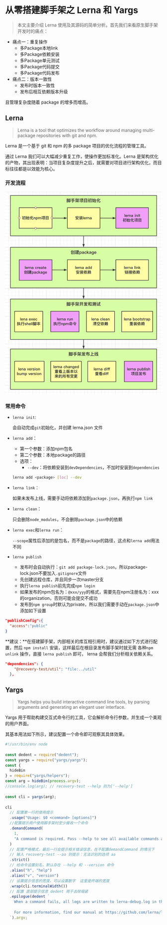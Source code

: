 # 从零搭建脚手架之 Lerna 和 Yargs

> 本文主要介绍 Lerna 使用及其源码的简单分析。首先我们来看原生脚手架开发时的痛点：

- 痛点一：重复操作
  - 多Package本地link
  - 多Package依赖安装
  - 多Package单元测试
  - 多Package代码提交
  - 多Package代码发布
- 痛点二：版本一致性
  - 发布时版本一致性
  - 发布后相互依赖版本升级

且管理复杂度随着 package 的增多而增高。

## Lerna 

> Lerna is a tool that optimizes the workflow around managing multi-package repositories with git and npm.

Lerna 是一个基于 git 和 npm 的多 package 项目的优化流程的管理工具。

通过 Lerna 我们可以大幅减少重复工作，使操作更加标准化。Lerna 是架构优化的产物，其出现表明：当项目复杂度提升之后，就需要对项目进行架构优化，而目标往往都是以效能为核心。

### 开发流程

![lerna-workflow](/scaffold/lerna-workflow.png)

### 常用命令

- `lerna init`:

  会自动完成`git`初始化，并创建 lerna.json 文件

- `lerna add`：

  - 第一个参数：添加npm包名
  - 第二个参数：本地package的路径
  - 选项：
    - `--dev`：将依赖安装到`devDependencies`，不加时安装到`dependencies`

  ```bash
  lerna add <package> [loc] --dev
  ```

- `lerna link`：

  如果未发布上线，需要手动将依赖添加到`package.json`，再执行`npm link`

- `lerna clean`：

  只会删除`node_modules`，不会删除`package.json`中的依赖

- `lerna exec`和`lerna run`：

  `--scope`属性后添加的是包名，而不是`package`的路径，这点和`lerna add`用法不同

- `lerna publish`

  - 发布时会自动执行：`git add package-lock.json`，所以package-lock.json不要加入`.gitignore`文件
  - 先创建远程仓库，并且同步一次master分支
  - 执行`lerna publish`前先完成`npm login`
  - 如果发布的npm包名为：`@xxx/yyy`的格式，需要先在npm注册名为：xxx的organization，否则可能会提交不成功
  - 发布到`npm group`时默认为private，所以我们需要手动在`package.json`中添加如下设置

```json
"publishConfig":{
  "access":"public"
}
```

**建议：**在搭建脚手架，内部相关的库互相引用时，建议通过如下方式进行配置，然后 `npm install` 安装，这样最后在根目录发布脚手架时就无需 各种`npm unlink` 操作，直接 `lerna publish` 即可， lerna 会帮我们分析相关依赖关系。

```json
"dependencies": {
    "@recovery-test/util": "file:../util"
  },
```

## Yargs

> Yargs helps you build interactive command line tools, by parsing arguments and generating an elegant user interface.

Yargs 用于帮助构建交互式命令行的工具，它会解析命令行参数，并生成一个美观的用户界面。

其基本用法如下所示，建议配置一个命令即可观察其具体效果。

```js
#!/usr/bin/env node

const dedent = require("dedent");
const yargs = require("yargs/yargs");
const {
  hideBin
} = require("yargs/helpers");
const arg = hideBin(process.argv);
//console.log(arg); // recovery-test --help 则为['--help']

const cli = yargs(arg);

cli
  // 配置第一行的使用提示
  .usage("Usage: $0 <command> [options]")
  //配置提示用户使用脚手架时至少接收一个命令
  .demandCommand(
    1,
    "A command is required. Pass --help to see all available commands and options."
  )
  // 配置严格模式，最后一行会提示相关错误信息，在不配置demandCommand 的情况下
  // 输入 recovery-test --aa 则提示：无法识别的选项 aa
  .strict()
  // 给命令设置别名，默认存在 --help 和 --version 命令
  .alias("h", "help")
  .alias("v", "version")
  // 设置提示信息的宽度，可以设置数字  这里是终端的宽度
  .wrap(cli.terminalWidth())
  // 配置 底部提示信息 dedent 用于去除缩紧
  .epilogue(dedent `
    When a command fails, all logs are written to lerna-debug.log in the current working directory.

    For more information, find our manual at https://github.com/lerna/lerna
  `).argv;
```

